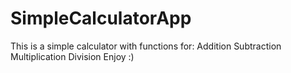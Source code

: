 # SimpleCalculatorApp

This is a simple calculator with functions for:
  Addition
  Subtraction
  Multiplication
  Division
Enjoy :)
